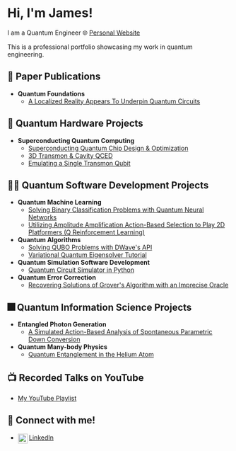 # Hi, I'm James!  
I am a Quantum Engineer
🌐 [Personal Website](https://jamessaslow.github.io/home.html)

This is a professional portfolio showcasing my work in quantum engineering.

## 📰 Paper Publications
- **Quantum Foundations**
  - [A Localized Reality Appears To Underpin Quantum Circuits](https://arxiv.org/abs/2412.05456)

## 🐛 Quantum Hardware Projects
- **Superconducting Quantum Computing**
  - [Superconducting Quantum Chip Design & Optimization](https://github.com/jamessaslow/quantum-chip-design-and-optimization)
  - [3D Transmon & Cavity QCED](#)
  - [Emulating a Single Transmon Qubit](https://github.com/jamessaslow/transmon-qubit-simulator)

## 👨‍💻 Quantum Software Development Projects
- **Quantum Machine Learning**
  - [Solving Binary Classification Problems with Quantum Neural Networks](https://github.com/jamessaslow/quantum-neural-networks-binary-classification/tree/main?tab=readme-ov-file)
  - [Utilizing Amplitude Amplification Action-Based Selection to Play 2D Platformers (Q Reinforcement Learning)](https://github.com/jamessaslow/Quantum-Dino/tree/main)
- **Quantum Algorithms**
  - [Solving QUBO Problems with DWave's API](https://github.com/jamessaslow/dwave-leap-qubos/tree/main)
  - [Variational Quantum Eigensolver Tutorial](https://github.com/jamessaslow/VQE-Tutorial-H2)
- **Quantum Simulation Software Development**
  - [Quantum Circuit Simulator in Python](https://github.com/jamessaslow/quantum-circuit-simulator)
- **Quantum Error Correction**
  - [Recovering Solutions of Grover's Algorithm with an Imprecise Oracle](https://github.com/jamessaslow/grovers-imprecise-oracle)

## 🎆 Quantum Information Science Projects
- **Entangled Photon Generation**
  - [A Simulated Action-Based Analysis of Spontaneous Parametric Down Conversion](https://github.com/jamessaslow/3WM-and-spontaneous-parametric-down-conversion/tree/main)
- **Quantum Many-body Physics**
  - [Quantum Entanglement in the Helium Atom](https://github.com/jamessaslow/quantum-helium)

## 📺 Recorded Talks on YouTube
- [My YouTube Playlist](https://www.youtube.com/watch?v=y8XOKPKYZvw&list=PLlTM2LUMMTGrnFzYMk5mpvfbSER_krg7l)

## 📱 Connect with me!
- [<img align="left" alt="JamesSaslow | LinkedIn" width="22px" src="https://cdn.jsdelivr.net/npm/simple-icons@v3/icons/linkedin.svg" /> LinkedIn](https://www.linkedin.com/in/james-saslow-147138161/?trk=public-profile-join-page)
